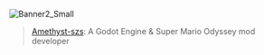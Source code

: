 ![Banner2_Small](https://github.com/user-attachments/assets/10d1ab5a-850c-4eae-85ed-862e3da1825f)
> [Amethyst-szs](https://www.youtube.com/@AmethystSZS): A Godot Engine & Super Mario Odyssey mod developer
